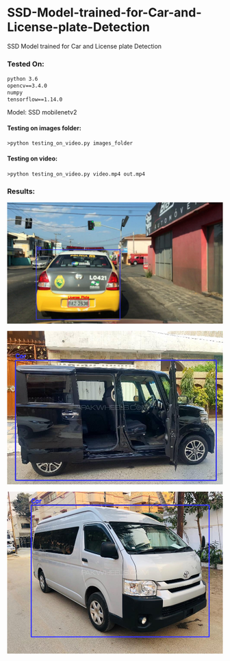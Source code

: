 # SSD-Model-trained-for-Car-and-License-plate-Detection
SSD Model trained for Car and License plate Detection 


### Tested On:
    python 3.6
    opencv==3.4.0
    numpy
    tensorflow==1.14.0


Model: SSD mobilenetv2


#### Testing on images folder:
    >python testing_on_video.py images_folder

#### Testing on video:
    >python testing_on_video.py video.mp4 out.mp4
    
    
### Results:

![image 1](images/3712_predicted.jpg)

![image 2](images/Honda_N_Box_Custom_2015_Black_3147381_6_predicted.jpg)


![image 3](images/Toyota_Hiace_2015_Silver_3094629_0_predicted.jpg)

